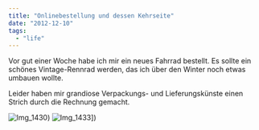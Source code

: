 ```yaml
---
title: "Onlinebestellung und dessen Kehrseite"
date: "2012-12-10"
tags: 
  - "life"
---
```


Vor gut einer Woche habe ich mir ein neues Fahrrad bestellt. Es sollte ein schönes Vintage-Rennrad werden, das ich über den Winter noch etwas umbauen wollte.

Leider haben mir grandiose Verpackungs- und Lieferungskünste einen Strich durch die Rechnung gemacht.

![Img_1430](/images/img_1430-scaled1000.jpg)) ![Img_1433](/images/img_1433-scaled1000.jpg)])
